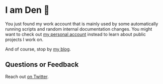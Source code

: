 # I am Den 👋

You just found my work account that is mainly used by some automatically running scripts and random internal documentation changes. You might want to check out [my personal account](https://github.com/dend) instead to learn about public projects I work on.

And of course, stop by [my blog](https://den.dev).

## Questions or Feedback

Reach out [on Twitter](https://twitter.com/denniscode).
